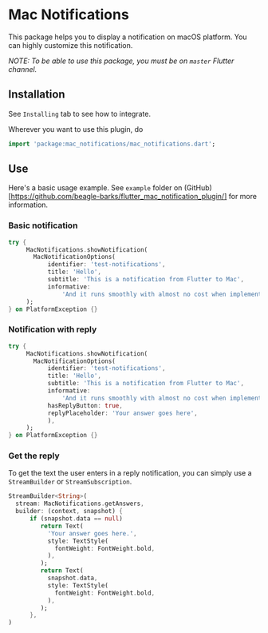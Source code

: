 # Mac Notifications

This package helps you to display a notification on macOS platform. You can highly customize this notification.

*NOTE: To be able to use this package, you must be on `master` Flutter channel.*


## Installation

See `Installing` tab to see how to integrate.

Wherever you want to use this plugin, do

```dart
import 'package:mac_notifications/mac_notifications.dart';
```


## Use

Here's a basic usage example. See `example` folder on (GitHub)[https://github.com/beagle-barks/flutter_mac_notification_plugin/] for more information.

### Basic notification

```dart
try {
     MacNotifications.showNotification(
       MacNotificationOptions(
           identifier: 'test-notifications',
           title: 'Hello',
           subtitle: 'This is a notification from Flutter to Mac',
           informative:
               'And it runs smoothly with almost no cost when implementing ;)',),
     );
} on PlatformException {}
```


### Notification with reply


```dart
try {
     MacNotifications.showNotification(
       MacNotificationOptions(
           identifier: 'test-notifications',
           title: 'Hello',
           subtitle: 'This is a notification from Flutter to Mac',
           informative:
               'And it runs smoothly with almost no cost when implementing ;)',
           hasReplyButton: true,
           replyPlaceholder: 'Your answer goes here',
           ),
     );
} on PlatformException {}
```

### Get the reply

To get the text the user enters in a reply notification, you can simply use a `StreamBuilder` or `StreamSubscription`.


```dart
StreamBuilder<String>(
  stream: MacNotifications.getAnswers,
  builder: (context, snapshot) {
      if (snapshot.data == null)
         return Text(
           'Your answer goes here.',
           style: TextStyle(
             fontWeight: FontWeight.bold,
           ),
         );
         return Text(
           snapshot.data,
           style: TextStyle(
             fontWeight: FontWeight.bold,
           ),
         );
      },
)
```
